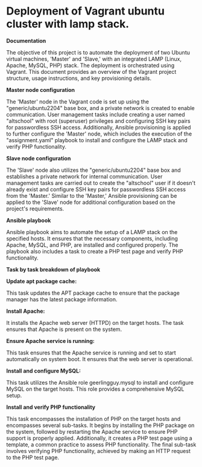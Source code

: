 # Deployment of Vagrant ubuntu cluster with lamp stack.
**Documentation**

The objective of this project is to automate the deployment of two Ubuntu virtual machines, 'Master' and 'Slave,' with an integrated LAMP (Linux, Apache, MySQL, PHP) stack. The deployment is orchestrated using Vagrant. This document provides an overview of the Vagrant project structure, usage instructions, and key provisioning details.

**Master node configuration**

The 'Master' node in the Vagrant code is set up using the "generic/ubuntu2204" base box, and a private network is created to enable communication. User management tasks include creating a user named "altschool" with root (superuser) privileges and configuring SSH key pairs for passwordless SSH access. Additionally, Ansible provisioning is applied to further configure the 'Master' node, which includes the execution of the "assignment.yaml" playbook to install and configure the LAMP stack and verify PHP functionality.

**Slave node configuration**

The 'Slave' node also utilizes the "generic/ubuntu2204" base box and establishes a private network for internal communication. User management tasks are carried out to create the "altschool" user if it doesn't already exist and configure SSH key pairs for passwordless SSH access from the 'Master.' Similar to the 'Master,' Ansible provisioning can be applied to the 'Slave' node for additional configuration based on the project's requirements.

**Ansible playbook**

Ansible playbook aims to automate the setup of a LAMP stack on the specified hosts. It ensures that the necessary components, including Apache, MySQL, and PHP, are installed and configured properly. The playbook also includes a task to create a PHP test page and verify PHP functionality.

**Task by task breakdown of playbook**

**Update apt package cache:**

This task updates the APT package cache to ensure that the package manager has the latest package information.

**Install Apache:**

It installs the Apache web server (HTTPD) on the target hosts. The task ensures that Apache is present on the system.


**Ensure Apache service is running:**

This task ensures that the Apache service is running and set to start automatically on system boot. It ensures that the web server is operational.

**Install and configure MySQL:**

This task utilizes the Ansible role geerlingguy.mysql to install and configure MySQL on the target hosts. This role provides a comprehensive MySQL setup.

**Install and verify PHP functionality**

This task encompasses the installation of PHP on the target hosts and encompasses several sub-tasks. It begins by installing the PHP package on the system, followed by restarting the Apache service to ensure PHP support is properly applied. Additionally, it creates a PHP test page using a template, a common practice to assess PHP functionality. The final sub-task involves verifying PHP functionality, achieved by making an HTTP request to the PHP test page. 

